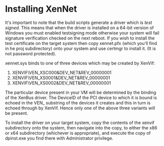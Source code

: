 Installing XenNet
=================

It's important to note that the build scripts generate a driver which is
*test signed*. This means that when the driver is installed on a 64-bit
version of Windows you must enabled testsigning mode otherwise your system
will fail signature verification checked on the next reboot.
If you wish to install the test certificate on the target system then copy
xennet.pfx (which you'll find in he proj subdirectory) onto your system and
use certmgr to install it. (It is not password protected).

xennet.sys binds to one of three devices which may be created by XenVif:

1. XENVIF\\VEN_XSC000&DEV_NET&REV_00000001
2. XENVIF\\VEN_XS0001&DEV_NET&REV_00000001
3. XENVIF\\VEN_XS0002&DEV_NET&REV_00000001

The particular device present in your VM will be determined by the binding
of the XenBus driver. The DeviceID of the PCI device to which it is bound is
echoed in the VEN_ substring of the devices it creates and this in turn is
echoed through by XenVif. Hence only one of the above three variants will be
present.

To install the driver on your target system, copy the contents of the xenvif
subdirectory onto the system, then navigate into the copy, to either the x86
or x64 subdirectory (whichever is appropriate), and execute the copy of
dpinst.exe you find there with Administrator privilege.
